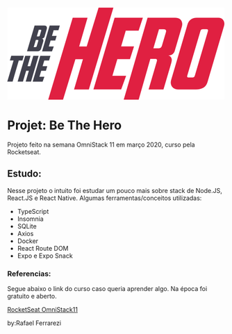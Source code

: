 ![alt text](https://github.com/rafa-ferrarezi/Hero-project/blob/master/frontend/src/assets/logo.svg "Be The Hero Logo")
# Projet: Be The Hero 

Projeto feito na semana OmniStack 11 em março 2020, curso pela Rocketseat.

## Estudo:

Nesse projeto o intuito foi estudar um pouco mais sobre stack de Node.JS, React.JS e React Native. Algumas ferramentas/conceitos utilizadas:

* TypeScript
* Insomnia
* SQLite
* Axios
* Docker
* React Route DOM
* Expo e Expo Snack

### Referencias:
Segue abaixo o link do curso caso queria aprender algo. Na época foi gratuito e aberto.

[RocketSeat OmniStack11](https://rocketseat.com.br/week/aulas/11.0 "Semana OmniStack 11")

by:Rafael Ferrarezi
